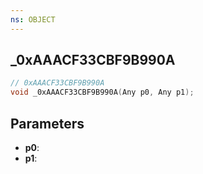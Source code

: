 ```yaml
---
ns: OBJECT
---
```

## _0xAAACF33CBF9B990A

```c
// 0xAAACF33CBF9B990A
void _0xAAACF33CBF9B990A(Any p0, Any p1);
```

## Parameters
* **p0**:
* **p1**:
